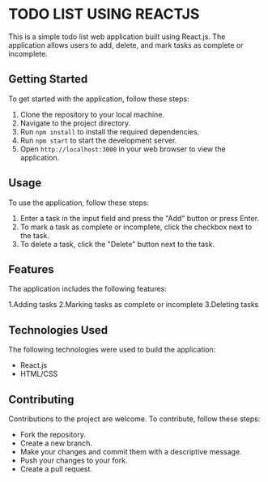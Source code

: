 # TODO LIST USING REACTJS

This is a simple todo list web application built using React.js. The application allows users to add, delete, and mark tasks as complete or incomplete.

## Getting Started

To get started with the application, follow these steps:

1. Clone the repository to your local machine.
2. Navigate to the project directory.
3. Run `npm install` to install the required dependencies.
4. Run `npm start` to start the development server.
5. Open `http://localhost:3000` in your web browser to view the application.


## Usage
To use the application, follow these steps:

1. Enter a task in the input field and press the "Add" button or press Enter.
2. To mark a task as complete or incomplete, click the checkbox next to the task.
3. To delete a task, click the "Delete" button next to the task.


## Features
The application includes the following features:

1.Adding tasks
    2.Marking tasks as complete or incomplete
    3.Deleting tasks

## Technologies Used
The following technologies were used to build the application:

- React.js
- HTML/CSS

## Contributing
Contributions to the project are welcome. To contribute, follow these steps:

- Fork the repository.
- Create a new branch.
- Make your changes and commit them with a descriptive message.
- Push your changes to your fork.
- Create a pull request.


